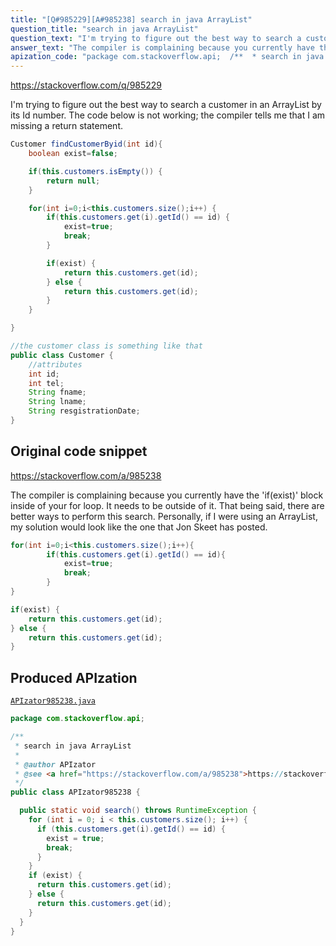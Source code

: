 ```yaml
---
title: "[Q#985229][A#985238] search in java ArrayList"
question_title: "search in java ArrayList"
question_text: "I'm trying to figure out the best way to search a customer in an ArrayList by its Id number. The code below is not working; the compiler tells me that I am missing a return statement."
answer_text: "The compiler is complaining because you currently have the 'if(exist)' block inside of your for loop. It needs to be outside of it. That being said, there are better ways to perform this search. Personally, if I were using an ArrayList, my solution would look like the one that Jon Skeet has posted."
apization_code: "package com.stackoverflow.api;  /**  * search in java ArrayList  *  * @author APIzator  * @see <a href=\"https://stackoverflow.com/a/985238\">https://stackoverflow.com/a/985238</a>  */ public class APIzator985238 {    public static void search() throws RuntimeException {     for (int i = 0; i < this.customers.size(); i++) {       if (this.customers.get(i).getId() == id) {         exist = true;         break;       }     }     if (exist) {       return this.customers.get(id);     } else {       return this.customers.get(id);     }   } }"
---
```


https://stackoverflow.com/q/985229

I&#x27;m trying to figure out the best way to search a customer in an ArrayList by its Id number. The code below is not working; the compiler tells me that I am missing a return statement.


```java
Customer findCustomerByid(int id){
    boolean exist=false;

    if(this.customers.isEmpty()) {
        return null;
    }

    for(int i=0;i<this.customers.size();i++) {
        if(this.customers.get(i).getId() == id) {
            exist=true;
            break;
        }

        if(exist) {
            return this.customers.get(id);
        } else {
            return this.customers.get(id);
        }
    }

}

//the customer class is something like that
public class Customer {
    //attributes
    int id;
    int tel;
    String fname;
    String lname;
    String resgistrationDate;
}
```


## Original code snippet

https://stackoverflow.com/a/985238

The compiler is complaining because you currently have the &#x27;if(exist)&#x27; block inside of your for loop. It needs to be outside of it.
That being said, there are better ways to perform this search. Personally, if I were using an ArrayList, my solution would look like the one that Jon Skeet has posted.

```java
for(int i=0;i<this.customers.size();i++){
        if(this.customers.get(i).getId() == id){
            exist=true;
            break;
        }
}

if(exist) {
    return this.customers.get(id);
} else {
    return this.customers.get(id);
}
```

## Produced APIzation

[`APIzator985238.java`](https://github.com/pasqualesalza/apization-temp-data/raw/master/apizations/java/APIzator985238.java)

```java
package com.stackoverflow.api;

/**
 * search in java ArrayList
 *
 * @author APIzator
 * @see <a href="https://stackoverflow.com/a/985238">https://stackoverflow.com/a/985238</a>
 */
public class APIzator985238 {

  public static void search() throws RuntimeException {
    for (int i = 0; i < this.customers.size(); i++) {
      if (this.customers.get(i).getId() == id) {
        exist = true;
        break;
      }
    }
    if (exist) {
      return this.customers.get(id);
    } else {
      return this.customers.get(id);
    }
  }
}

```